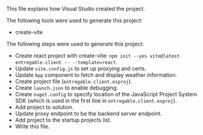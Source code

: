 This file explains how Visual Studio created the project.

The following tools were used to generate this project:
- create-vite

The following steps were used to generate this project:
- Create react project with create-vite: `npm init --yes vite@latest entregable.client -- --template=react`.
- Update `vite.config.js` to set up proxying and certs.
- Update `App` component to fetch and display weather information.
- Create project file (`entregable.client.esproj`).
- Create `launch.json` to enable debugging.
- Create `nuget.config` to specify location of the JavaScript Project System SDK (which is used in the first line in `entregable.client.esproj`).
- Add project to solution.
- Update proxy endpoint to be the backend server endpoint.
- Add project to the startup projects list.
- Write this file.
